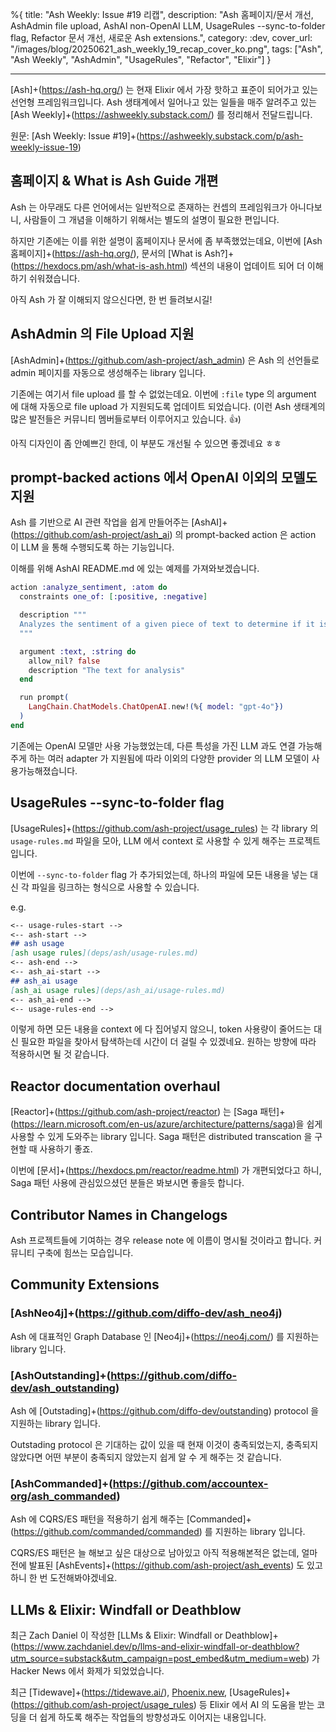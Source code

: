 %{
title: "Ash Weekly: Issue #19 리캡",
description: "Ash 홈페이지/문서 개선, AshAdmin file upload, AshAI non-OpenAI LLM, UsageRules --sync-to-folder flag, Refactor 문서 개선, 새로운 Ash extensions.",
category: :dev,
cover_url: "/images/blog/20250621_ash_weekly_19_recap_cover_ko.png",
tags: ["Ash", "Ash Weekly", "AshAdmin", "UsageRules", "Refactor", "Elixir"]
}

---

[Ash]+(https://ash-hq.org/) 는 현재 Elixir 에서 가장 핫하고 표준이 되어가고 있는 선언형 프레임워크입니다. Ash 생태계에서 일어나고 있는 일들을 매주 알려주고 있는 [Ash Weekly]+(https://ashweekly.substack.com/) 를 정리해서 전달드립니다.

원문: [Ash Weekly: Issue #19]+(https://ashweekly.substack.com/p/ash-weekly-issue-19)

## 홈페이지 & What is Ash Guide 개편

Ash 는 아무래도 다른 언어에서는 일반적으로 존재하는 컨셉의 프레임워크가 아니다보니, 사람들이 그 개념을 이해하기 위해서는 별도의 설명이 필요한 편입니다.

하지만 기존에는 이를 위한 설명이 홈페이지나 문서에 좀 부족했었는데요, 이번에 [Ash 홈페이지]+(https://ash-hq.org/), 문서의 [What is Ash?]+(https://hexdocs.pm/ash/what-is-ash.html) 섹션의 내용이 업데이트 되어 더 이해하기 쉬워졌습니다.

아직 Ash 가 잘 이해되지 않으신다면, 한 번 들려보시길!


## AshAdmin 의 File Upload 지원

[AshAdmin]+(https://github.com/ash-project/ash_admin) 은 Ash 의 선언들로 admin 페이지를 자동으로 생성해주는 library 입니다.

기존에는 여기서 file upload 를 할 수 없었는데요. 이번에 `:file` type 의 argument 에 대해 자동으로 file upload 가 지원되도록 업데이트 되었습니다. (이런 Ash 생태계의 많은 발전들은 커뮤니티 멤버들로부터 이루어지고 있습니다. 👍)

아직 디자인이 좀 안예쁘긴 한데, 이 부분도 개선될 수 있으면 좋겠네요 ㅎㅎ

## prompt-backed actions 에서 OpenAI 이외의 모델도 지원

Ash 를 기반으로 AI 관련 작업을 쉽게 만들어주는 [AshAI]+(https://github.com/ash-project/ash_ai) 의 prompt-backed action 은 action 이 LLM 을 통해 수행되도록 하는 기능입니다.

이해를 위해 AshAI README.md 에 있는 예제를 가져와보겠습니다.

```elixir
action :analyze_sentiment, :atom do
  constraints one_of: [:positive, :negative]

  description """
  Analyzes the sentiment of a given piece of text to determine if it is overall positive or negative.
  """

  argument :text, :string do
    allow_nil? false
    description "The text for analysis"
  end

  run prompt(
    LangChain.ChatModels.ChatOpenAI.new!(%{ model: "gpt-4o"})
  )
end
```

기존에는 OpenAI 모델만 사용 가능했었는데, 다른 특성을 가진 LLM 과도 연결 가능해주게 하는 여러 adapter 가 지원됨에 따라 이외의 다양한 provider 의 LLM 모델이 사용가능해졌습니다.

## UsageRules --sync-to-folder flag

[UsageRules]+(https://github.com/ash-project/usage_rules) 는 각 library 의 `usage-rules.md` 파일을 모아, LLM 에서 context 로 사용할 수 있게 해주는 프로젝트입니다.

이번에 `--sync-to-folder` flag 가 추가되었는데, 하나의 파일에 모든 내용을 넣는 대신 각 파일을 링크하는 형식으로 사용할 수 있습니다.

e.g.
```markdown
<-- usage-rules-start -->
<-- ash-start -->
## ash usage
[ash usage rules](deps/ash/usage-rules.md)
<-- ash-end -->
<-- ash_ai-start -->
## ash_ai usage
[ash_ai usage rules](deps/ash_ai/usage-rules.md)
<-- ash_ai-end -->
<-- usage-rules-end -->
```

이렇게 하면 모든 내용을 context 에 다 집어넣지 않으니, token 사용량이 줄어드는 대신 필요한 파일을 찾아서 탐색하는데 시간이 더 걸릴 수 있겠네요. 원하는 방향에 따라 적용하시면 될 것 같습니다.

## Reactor documentation overhaul

[Reactor]+(https://github.com/ash-project/reactor) 는 [Saga 패턴]+(https://learn.microsoft.com/en-us/azure/architecture/patterns/saga)을 쉽게 사용할 수 있게 도와주는 library 입니다. Saga 패턴은 distributed transcation 을 구현할 때 사용하기 좋죠.

이번에 [문서]+(https://hexdocs.pm/reactor/readme.html) 가 개편되었다고 하니, Saga 패턴 사용에 관심있으셨던 분들은 봐보시면 좋을듯 합니다.

## Contributor Names in Changelogs

Ash 프로젝트들에 기여하는 경우 release note 에 이름이 명시될 것이라고 합니다. 커뮤니티 구축에 힘쓰는 모습입니다.

## Community Extensions

### [AshNeo4j]+(https://github.com/diffo-dev/ash_neo4j)

Ash 에 대표적인 Graph Database 인 [Neo4j]+(https://neo4j.com/) 를 지원하는 library 입니다.

### [AshOutstanding]+(https://github.com/diffo-dev/ash_outstanding)

Ash 에 [Outstading]+(https://github.com/diffo-dev/outstanding) protocol 을 지원하는 library 입니다.

Outstading protocol 은 기대하는 값이 있을 때 현재 이것이 충족되었는지, 충족되지 않았다면 어떤 부분이 충족되지 않았는지 쉽게 알 수 게 해주는 것 같습니다.

### [AshCommanded]+(https://github.com/accountex-org/ash_commanded)

Ash 에 CQRS/ES 패턴을 적용하기 쉽게 해주는 [Commanded]+(https://github.com/commanded/commanded) 를 지원하는 library 입니다.

CQRS/ES 패턴은 늘 해보고 싶은 대상으로 남아있고 아직 적용해본적은 없는데, 얼마전에 발표된 [AshEvents]+(https://github.com/ash-project/ash_events) 도 있고 하니 한 번 도전해봐야겠네요.

## LLMs & Elixir: Windfall or Deathblow

최근 Zach Daniel 이 작성한 [LLMs & Elixir: Windfall or Deathblow]+(https://www.zachdaniel.dev/p/llms-and-elixir-windfall-or-deathblow?utm_source=substack&utm_campaign=post_embed&utm_medium=web) 가 Hacker News 에서 화제가 되었었습니다.

최근 [Tidewave]+(https://tidewave.ai/), [Phoenix.new](https://phoenix.new/), [UsageRules]+(https://github.com/ash-project/usage_rules) 등 Elixir 에서 AI 의 도움을 받는 코딩을 더 쉽게 하도록 해주는 작업들의 방향성과도 이어지는 내용입니다.

